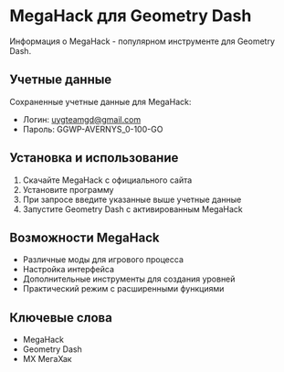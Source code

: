# MegaHack для Geometry Dash

Информация о MegaHack - популярном инструменте для Geometry Dash.

## Учетные данные

Сохраненные учетные данные для MegaHack:

- Логин: uygteamgd@gmail.com
- Пароль: GGWP-AVERNYS_0-100-GO

## Установка и использование

1. Скачайте MegaHack с официального сайта
2. Установите программу
3. При запросе введите указанные выше учетные данные
4. Запустите Geometry Dash с активированным MegaHack

## Возможности MegaHack

- Различные моды для игрового процесса
- Настройка интерфейса
- Дополнительные инструменты для создания уровней
- Практический режим с расширенными функциями

## Ключевые слова

- MegaHack
- Geometry Dash
- MX МегаХак
